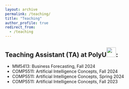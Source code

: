 ```yaml
---
layout: archive
permalink: /teaching/
title: "Teaching"
author_profile: true
redirect_from:
  - /teaching
---
```

## Teaching Assistant (TA) at PolyU<img src='/images/polyu_logo.png' style='width: 1.5em;'>: 
+ MM5413: Business Forecasting, Fall 2024
+ COMP5511: Artificial Intelligence Concepts, Fall 2024
+ COMP5511: Artificial Intelligence Concepts, Spring 2024
+ COMP5511: Artificial Intelligence Concepts, Fall 2023

